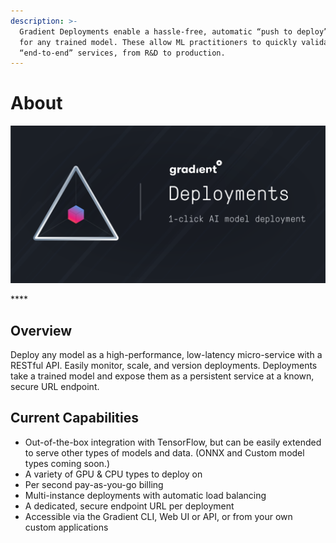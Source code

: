 ```yaml
---
description: >-
  Gradient Deployments enable a hassle-free, automatic “push to deploy” option
  for any trained model. These allow ML practitioners to quickly validate
  “end-to-end” services, from R&D to production.
---
```


# About

![](../.gitbook/assets/image%20%2819%29.png)

\*\*\*\*

## Overview

Deploy any model as a high-performance, low-latency micro-service with a RESTful API. Easily monitor, scale, and version deployments.  Deployments take a trained model and expose them as a persistent service at a known, secure URL endpoint.

## Current Capabilities

* Out-of-the-box integration with TensorFlow, but can be easily extended to serve other types of models and data. \(ONNX and Custom model types coming soon.\)
* A variety of GPU & CPU types to deploy on
* Per second pay-as-you-go billing
* Multi-instance deployments with automatic load balancing
* A dedicated, secure endpoint URL per deployment
* Accessible via the Gradient CLI, Web UI or API, or from your own custom applications

## 


